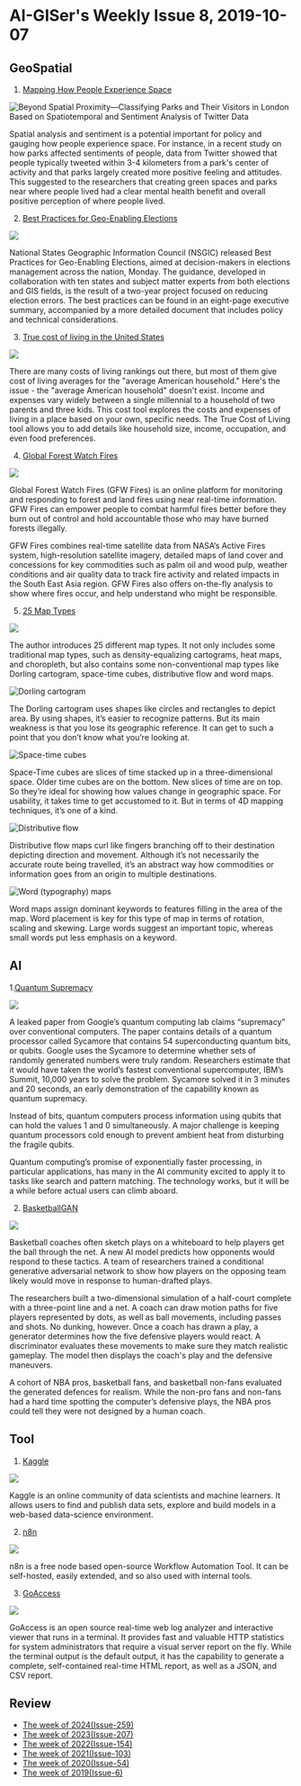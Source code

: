 # AI-GISer's Weekly Issue 8, 2019-10-07

## GeoSpatial

1. [Mapping How People Experience Space](https://www.mdpi.com/2220-9964/7/9/378)

![Beyond Spatial Proximity—Classifying Parks and Their Visitors in London Based on Spatiotemporal and Sentiment Analysis of Twitter Data](https://cdn.shortpixel.ai/client/to_webp,q_lossy,ret_img,w_900/https://www.gislounge.com/wp-content/uploads/2019/04/park-tweets-gis.png)

Spatial analysis and sentiment is a potential important for policy and gauging how people experience space. For instance, in a recent study on how parks affected sentiments of people, data from Twitter showed that people typically tweeted within 3-4 kilometers from a park's center of activity and that parks largely created more positive feeling and attitudes. This suggested to the researchers that creating green spaces and parks near where people lived had a clear mental health benefit and overall positive perception of where people lived.

2. [Best Practices for Geo-Enabling Elections](https://nsgic.memberclicks.net/assets/docs/GEE/BestPractices-ES.pdf)

![](../images/issue-8-1.png)

National States Geographic Information Council (NSGIC) released Best Practices for Geo-Enabling Elections, aimed at decision-makers in elections management across the nation, Monday. The guidance, developed in collaboration with ten states and subject matter experts from both elections and GIS fields, is the result of a two-year project focused on reducing election errors. The best practices can be found in an eight-page executive summary, accompanied by a more detailed document that includes policy and technical considerations.

3. [True cost of living in the United States](https://howmuch.net/articles/true-cost-living)

![](https://howmuch.net/images/affordability-map-landing/anim-gif-desktop.gif)

There are many costs of living rankings out there, but most of them give cost of living averages for the "average American household." Here's the issue - the "average American household" doesn't exist. Income and expenses vary widely between a single millennial to a household of two parents and three kids. This cost tool explores the costs and expenses of living in a place based on your own, specific needs. The True Cost of Living tool allows you to add details like household size, income, occupation, and even food preferences.

4. [Global Forest Watch Fires](https://fires.globalforestwatch.org/map/)

![](https://www.industryabout.com/images/News_2019_03/Global-Forest-Fires.png)

Global Forest Watch Fires (GFW Fires) is an online platform for monitoring and responding to forest and land fires using near real-time information. GFW Fires can empower people to combat harmful fires better before they burn out of control and hold accountable those who may have burned forests illegally.

GFW Fires combines real-time satellite data from NASA’s Active Fires system, high-resolution satellite imagery, detailed maps of land cover and concessions for key commodities such as palm oil and wood pulp, weather conditions and air quality data to track fire activity and related impacts in the South East Asia region. GFW Fires also offers on-the-fly analysis to show where fires occur, and help understand who might be responsible.

5. [25 Map Types](https://gisgeography.com/map-types/)

![](https://gisgeography.com/wp-content/uploads/2019/04/Map-Types-Feature-0.png)

The author introduces 25 different map types. It not only includes some traditional map types, such as density-equalizing cartograms, heat maps, and choropleth, but also contains some non-conventional map types like Dorling cartogram, space-time cubes, distributive flow and word maps.

![Dorling cartogram](https://gisgeography.com/wp-content/uploads/2019/04/Dorling-Cartogram.png)

The Dorling cartogram uses shapes like circles and rectangles to depict area. By using shapes, it’s easier to recognize patterns. But its main weakness is that you lose its geographic reference. It can get to such a point that you don’t know what you’re looking at.

![Space-time cubes](https://gisgeography.com/wp-content/uploads/2019/04/Space-time-cubes.jpg)

Space-Time cubes are slices of time stacked up in a three-dimensional space. Older time cubes are on the bottom. New slices of time are on top. So they’re ideal for showing how values change in geographic space. For usability, it takes time to get accustomed to it. But in terms of 4D mapping techniques, it’s one of a kind.

![Distributive flow](https://gisgeography.com/wp-content/uploads/2019/04/Distributive-Flow.png)

Distributive flow maps curl like fingers branching off to their destination depicting direction and movement. Although it’s not necessarily the accurate route being travelled, it’s an abstract way how commodities or information goes from an origin to multiple destinations.

![Word (typography) maps](https://gisgeography.com/wp-content/uploads/2019/04/Word-Maps-0.png)

Word maps assign dominant keywords to features filling in the area of the map. Word placement is key for this type of map in terms of rotation, scaling and skewing. Large words suggest an important topic, whereas small words put less emphasis on a keyword.

## AI

1.[Quantum Supremacy](https://www.newscientist.com/article/2217347-google-claims-it-has-finally-reached-quantum-supremacy/)

![](https://i.ytimg.com/vi/90U_SmKyfGI/maxresdefault.jpg)

A leaked paper from Google’s quantum computing lab claims “supremacy” over conventional computers. The paper contains details of a quantum processor called Sycamore that contains 54 superconducting quantum bits, or qubits. Google uses the Sycamore to determine whether sets of randomly generated numbers were truly random. Researchers estimate that it would have taken the world’s fastest conventional supercomputer, IBM’s Summit, 10,000 years to solve the problem. Sycamore solved it in 3 minutes and 20 seconds, an early demonstration of the capability known as quantum supremacy.

Instead of bits, quantum computers process information using qubits that can hold the values 1 and 0 simultaneously. A major challenge is keeping quantum processors cold enough to prevent ambient heat from disturbing the fragile qubits.

Quantum computing’s promise of exponentially faster processing, in particular applications, has many in the AI community excited to apply it to tasks like search and pattern matching. The technology works, but it will be a while before actual users can climb aboard.

2. [BasketballGAN](https://arxiv.org/pdf/1909.07088.pdf?utm_campaign=The%20Batch&utm_source=hs_email&utm_medium=email&utm_content=77587488&_hsenc=p2ANqtz--8nn6RgaOtfltEOYmbR3XOAwyNL-PBRk5PdbpzQepNBP8yxSlMCr7rw_FWnjIOgh-R0FOnwAmIBavml_wZ4cc_gYrp3w&_hsmi=77587488)

![](../images/issue-8-2.gif)

Basketball coaches often sketch plays on a whiteboard to help players get the ball through the net. A new AI model predicts how opponents would respond to these tactics. A team of researchers trained a conditional generative adversarial network to show how players on the opposing team likely would move in response to human-drafted plays.

The researchers built a two-dimensional simulation of a half-court complete with a three-point line and a net. A coach can draw motion paths for five players represented by dots, as well as ball movements, including passes and shots. No dunking, however. Once a coach has drawn a play, a generator determines how the five defensive players would react. A discriminator evaluates these movements to make sure they match realistic gameplay. The model then displays the coach's play and the defensive maneuvers.

A cohort of NBA pros, basketball fans, and basketball non-fans evaluated the generated defences for realism. While the non-pro fans and non-fans had a hard time spotting the computer’s defensive plays, the NBA pros could tell they were not designed by a human coach.

## Tool

1. [Kaggle](https://www.kaggle.com/)

![](../images/issue-8-3.gif)

Kaggle is an online community of data scientists and machine learners. It allows users to find and publish data sets, explore and build models in a web-based data-science environment.

2. [n8n](https://github.com/n8n-io/n8n)

![](https://raw.githubusercontent.com/n8n-io/n8n/master/docs/images/n8n-screenshot.png)

n8n is a free node based open-source Workflow Automation Tool. It can be self-hosted, easily extended, and so also used with internal tools.

3. [GoAccess](https://goaccess.io/)

![](https://goaccess.io/images/goaccess-dark-gray.png?20190828082924)

GoAccess is an open source real-time web log analyzer and interactive viewer that runs in a terminal. It provides fast and valuable HTTP statistics for system administrators that require a visual server report on the fly. While the terminal output is the default output, it has the capability to generate a complete, self-contained real-time HTML report, as well as a JSON, and CSV report.

## Review

- [The week of 2024(Issue-259)](../2024/issue-259.md)
- [The week of 2023(Issue-207)](../2023/issue-207.md)
- [The week of 2022(Issue-154)](../2022/issue-154.md)
- [The week of 2021(Issue-103)](../2021/issue-103.md)
- [The week of 2020(Issue-54)](../2020/issue-54.md)
- [The week of 2019(Issue-6)](../2019/issue-6.md)
